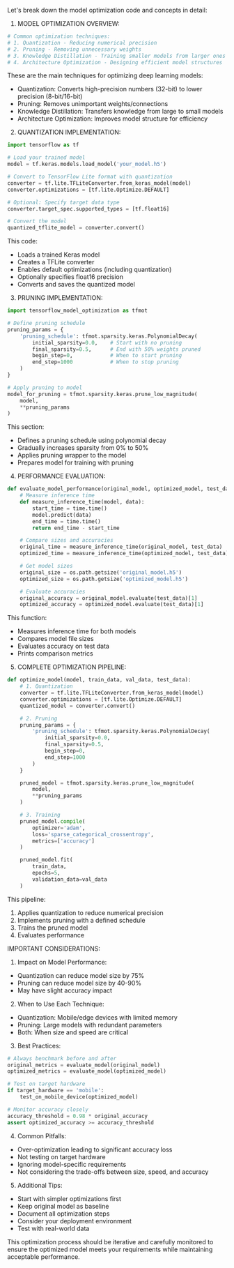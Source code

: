 Let's break down the model optimization code and concepts in detail:

1. MODEL OPTIMIZATION OVERVIEW:

```python
# Common optimization techniques:
# 1. Quantization - Reducing numerical precision
# 2. Pruning - Removing unnecessary weights
# 3. Knowledge Distillation - Training smaller models from larger ones
# 4. Architecture Optimization - Designing efficient model structures
```

These are the main techniques for optimizing deep learning models:

- Quantization: Converts high-precision numbers (32-bit) to lower precision (8-bit/16-bit)
- Pruning: Removes unimportant weights/connections
- Knowledge Distillation: Transfers knowledge from large to small models
- Architecture Optimization: Improves model structure for efficiency

2. QUANTIZATION IMPLEMENTATION:

```python
import tensorflow as tf

# Load your trained model
model = tf.keras.models.load_model('your_model.h5')

# Convert to TensorFlow Lite format with quantization
converter = tf.lite.TFLiteConverter.from_keras_model(model)
converter.optimizations = [tf.lite.Optimize.DEFAULT]

# Optional: Specify target data type
converter.target_spec.supported_types = [tf.float16]

# Convert the model
quantized_tflite_model = converter.convert()
```

This code:

- Loads a trained Keras model
- Creates a TFLite converter
- Enables default optimizations (including quantization)
- Optionally specifies float16 precision
- Converts and saves the quantized model

3. PRUNING IMPLEMENTATION:

```python
import tensorflow_model_optimization as tfmot

# Define pruning schedule
pruning_params = {
    'pruning_schedule': tfmot.sparsity.keras.PolynomialDecay(
        initial_sparsity=0.0,    # Start with no pruning
        final_sparsity=0.5,      # End with 50% weights pruned
        begin_step=0,            # When to start pruning
        end_step=1000            # When to stop pruning
    )
}

# Apply pruning to model
model_for_pruning = tfmot.sparsity.keras.prune_low_magnitude(
    model,
    **pruning_params
)
```

This section:

- Defines a pruning schedule using polynomial decay
- Gradually increases sparsity from 0% to 50%
- Applies pruning wrapper to the model
- Prepares model for training with pruning

4. PERFORMANCE EVALUATION:

```python
def evaluate_model_performance(original_model, optimized_model, test_data):
    # Measure inference time
    def measure_inference_time(model, data):
        start_time = time.time()
        model.predict(data)
        end_time = time.time()
        return end_time - start_time

    # Compare sizes and accuracies
    original_time = measure_inference_time(original_model, test_data)
    optimized_time = measure_inference_time(optimized_model, test_data)

    # Get model sizes
    original_size = os.path.getsize('original_model.h5')
    optimized_size = os.path.getsize('optimized_model.h5')

    # Evaluate accuracies
    original_accuracy = original_model.evaluate(test_data)[1]
    optimized_accuracy = optimized_model.evaluate(test_data)[1]
```

This function:

- Measures inference time for both models
- Compares model file sizes
- Evaluates accuracy on test data
- Prints comparison metrics

5. COMPLETE OPTIMIZATION PIPELINE:

```python
def optimize_model(model, train_data, val_data, test_data):
    # 1. Quantization
    converter = tf.lite.TFLiteConverter.from_keras_model(model)
    converter.optimizations = [tf.lite.Optimize.DEFAULT]
    quantized_model = converter.convert()

    # 2. Pruning
    pruning_params = {
        'pruning_schedule': tfmot.sparsity.keras.PolynomialDecay(
            initial_sparsity=0.0,
            final_sparsity=0.5,
            begin_step=0,
            end_step=1000
        )
    }

    pruned_model = tfmot.sparsity.keras.prune_low_magnitude(
        model,
        **pruning_params
    )

    # 3. Training
    pruned_model.compile(
        optimizer='adam',
        loss='sparse_categorical_crossentropy',
        metrics=['accuracy']
    )

    pruned_model.fit(
        train_data,
        epochs=5,
        validation_data=val_data
    )
```

This pipeline:

1. Applies quantization to reduce numerical precision
2. Implements pruning with a defined schedule
3. Trains the pruned model
4. Evaluates performance

IMPORTANT CONSIDERATIONS:

1. Impact on Model Performance:

- Quantization can reduce model size by 75%
- Pruning can reduce model size by 40-90%
- May have slight accuracy impact

2. When to Use Each Technique:

- Quantization: Mobile/edge devices with limited memory
- Pruning: Large models with redundant parameters
- Both: When size and speed are critical

3. Best Practices:

```python
# Always benchmark before and after
original_metrics = evaluate_model(original_model)
optimized_metrics = evaluate_model(optimized_model)

# Test on target hardware
if target_hardware == 'mobile':
    test_on_mobile_device(optimized_model)

# Monitor accuracy closely
accuracy_threshold = 0.98 * original_accuracy
assert optimized_accuracy >= accuracy_threshold
```

4. Common Pitfalls:

- Over-optimization leading to significant accuracy loss
- Not testing on target hardware
- Ignoring model-specific requirements
- Not considering the trade-offs between size, speed, and accuracy

5. Additional Tips:

- Start with simpler optimizations first
- Keep original model as baseline
- Document all optimization steps
- Consider your deployment environment
- Test with real-world data

This optimization process should be iterative and carefully monitored to ensure the optimized model meets your requirements while maintaining acceptable performance.
